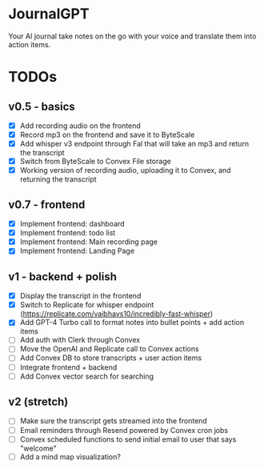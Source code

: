 # JournalGPT

Your AI journal take notes on the go with your voice and translate them into action items.

# TODOs

## v0.5 - basics

- [x] Add recording audio on the frontend
- [x] Record mp3 on the frontend and save it to ByteScale
- [x] Add whisper v3 endpoint through Fal that will take an mp3 and return the transcript
- [x] Switch from ByteScale to Convex File storage
- [x] Working version of recording audio, uploading it to Convex, and returning the transcript

## v0.7 - frontend

- [x] Implement frontend: dashboard
- [x] Implement frontend: todo list
- [x] Implement frontend: Main recording page
- [x] Implement frontend: Landing Page

## v1 - backend + polish

- [x] Display the transcript in the frontend
- [x] Switch to Replicate for whisper endpoint (https://replicate.com/vaibhavs10/incredibly-fast-whisper)
- [x] Add GPT-4 Turbo call to format notes into bullet points + add action items
- [ ] Add auth with Clerk through Convex
- [ ] Move the OpenAI and Replicate call to Convex actions
- [ ] Add Convex DB to store transcripts + user action items
- [ ] Integrate frontend + backend
- [ ] Add Convex vector search for searching

## v2 (stretch)

- [ ] Make sure the transcript gets streamed into the frontend
- [ ] Email reminders through Resend powered by Convex cron jobs
- [ ] Convex scheduled functions to send initial email to user that says "welcome"
- [ ] Add a mind map visualization?

